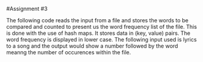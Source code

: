 #Assignment #3

The following code reads the input from a file and stores the words to be compared and counted to present us the word frequency list of the file. This is done with the use of hash maps. It stores data in (key, value) pairs. The word frequency is displayed in lower case. The following input used is lyrics to a song and the output would show a number followed by the word meanng the number of occurences within the file. 
